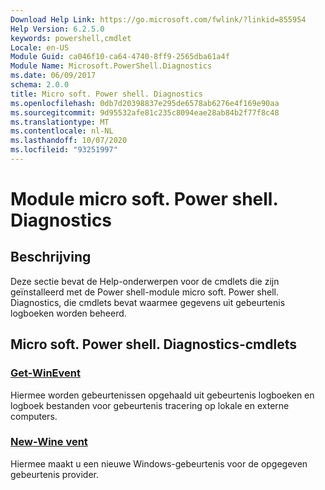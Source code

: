 ```yaml
---
Download Help Link: https://go.microsoft.com/fwlink/?linkid=855954
Help Version: 6.2.5.0
keywords: powershell,cmdlet
Locale: en-US
Module Guid: ca046f10-ca64-4740-8ff9-2565dba61a4f
Module Name: Microsoft.PowerShell.Diagnostics
ms.date: 06/09/2017
schema: 2.0.0
title: Micro soft. Power shell. Diagnostics
ms.openlocfilehash: 0db7d20398837e295de6578ab6276e4f169e90aa
ms.sourcegitcommit: 9d95532afe81c235c8094eae28ab84b2f77f8c48
ms.translationtype: MT
ms.contentlocale: nl-NL
ms.lasthandoff: 10/07/2020
ms.locfileid: "93251997"
---
```

# Module micro soft. Power shell. Diagnostics

## Beschrijving

Deze sectie bevat de Help-onderwerpen voor de cmdlets die zijn geïnstalleerd met de Power shell-module micro soft. Power shell. Diagnostics, die cmdlets bevat waarmee gegevens uit gebeurtenis logboeken worden beheerd.

## Micro soft. Power shell. Diagnostics-cmdlets

### [Get-WinEvent](Get-WinEvent.md)
Hiermee worden gebeurtenissen opgehaald uit gebeurtenis logboeken en logboek bestanden voor gebeurtenis tracering op lokale en externe computers.

### [New-Wine vent](New-WinEvent.md)
Hiermee maakt u een nieuwe Windows-gebeurtenis voor de opgegeven gebeurtenis provider.

